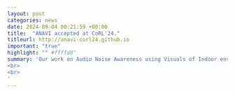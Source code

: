 ```yaml
---
layout: post
categories: news
date: 2024-09-04 00:21:59 +00:00
title:  "ANAVI accepted at CoRL'24."
titleurl: http://anavi-corl24.github.io
important: "true"
highlight: "" #ffffd0"
summary: 'Our work on Audio Noise Awareness using Visuals of Indoor environments for NAVIgation (a.k.a ANAVI) is accepted at Conference of Robot Learning (CoRL) 2024, Munich, Germany. 
<br>
<br>
'
---
```

